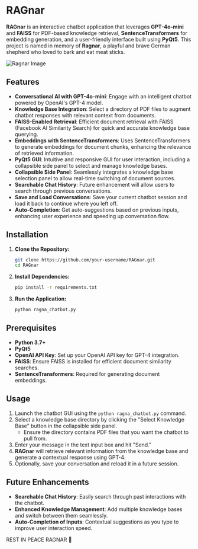 # RAGnar

**RAGnar** is an interactive chatbot application that leverages **GPT-4o-mini** and **FAISS** for PDF-based knowledge retrieval, **SentenceTransformers** for embedding generation, and a user-friendly interface built using **PyQt5**. This project is named in memory of **Ragnar**, a playful and brave German shepherd who loved to bark and eat meat sticks.

![Ragnar Image](https://github.com/user-attachments/assets/58c2fe7f-3e6c-4b4f-ae99-da1114d172b8)

## Features

- **Conversational AI with GPT-4o-mini**: Engage with an intelligent chatbot powered by OpenAI's GPT-4 model.
- **Knowledge Base Integration**: Select a directory of PDF files to augment chatbot responses with relevant context from documents.
- **FAISS-Enabled Retrieval**: Efficient document retrieval with FAISS (Facebook AI Similarity Search) for quick and accurate knowledge base querying.
- **Embeddings with SentenceTransformers**: Uses SentenceTransformers to generate embeddings for document chunks, enhancing the relevance of retrieved information.
- **PyQt5 GUI**: Intuitive and responsive GUI for user interaction, including a collapsible side panel to select and manage knowledge bases.
- **Collapsible Side Panel**: Seamlessly integrates a knowledge base selection panel to allow real-time switching of document sources.
- **Searchable Chat History**: Future enhancement will allow users to search through previous conversations.
- **Save and Load Conversations**: Save your current chatbot session and load it back to continue where you left off.
- **Auto-Completion**: Get auto-suggestions based on previous inputs, enhancing user experience and speeding up conversation flow.

## Installation

1. **Clone the Repository:**
    ```bash
    git clone https://github.com/your-username/RAGnar.git
    cd RAGnar
    ```

2. **Install Dependencies:**
    ```bash
    pip install -r requirements.txt
    ```

3. **Run the Application:**
    ```bash
    python ragna_chatbot.py
    ```

## Prerequisites

- **Python 3.7+**
- **PyQt5**
- **OpenAI API Key**: Set up your OpenAI API key for GPT-4 integration.
- **FAISS**: Ensure FAISS is installed for efficient document similarity searches.
- **SentenceTransformers**: Required for generating document embeddings.

## Usage

1. Launch the chatbot GUI using the `python ragna_chatbot.py` command.
2. Select a knowledge base directory by clicking the "Select Knowledge Base" button in the collapsible side panel. 
   - Ensure the directory contains PDF files that you want the chatbot to pull from.
3. Enter your message in the text input box and hit "Send."
4. **RAGnar** will retrieve relevant information from the knowledge base and generate a contextual response using GPT-4.
5. Optionally, save your conversation and reload it in a future session.

## Future Enhancements

- **Searchable Chat History**: Easily search through past interactions with the chatbot.
- **Enhanced Knowledge Management**: Add multiple knowledge bases and switch between them seamlessly.
- **Auto-Completion of Inputs**: Contextual suggestions as you type to improve user interaction speed.


REST IN PEACE RAGNAR 🐾
